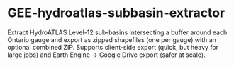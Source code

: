 # GEE-hydroatlas-subbasin-extractor
Extract HydroATLAS Level-12 sub-basins intersecting a buffer around each Ontario gauge and export as zipped shapefiles (one per gauge) with an optional combined ZIP. Supports client-side export (quick, but heavy for large jobs) and Earth Engine → Google Drive export (safer at scale).
